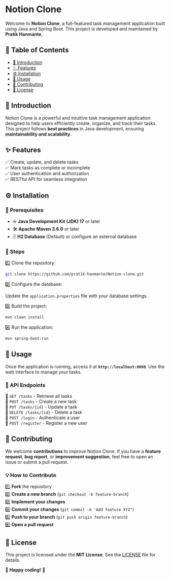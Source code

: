 # Notion Clone

Welcome to **Notion Clone**, a full-featured task management application built using Java and Spring Boot. This project is developed and maintained by **Pratik Hanmante**,

## 📌 Table of Contents
- [📖 Introduction](#introduction)
- [✨ Features](#features)
- [⚙ Installation](#installation)
- [🚀 Usage](#usage)
- [🤝 Contributing](#contributing)
- [📜 License](#license)

## 📖 Introduction

Notion Clone is a powerful and intuitive task management application designed to help users efficiently create, organize, and track their tasks. This project follows **best practices** in Java development, ensuring **maintainability and scalability**.

## ✨ Features

✅ Create, update, and delete tasks  
✅ Mark tasks as complete or incomplete  
✅ User authentication and authorization  
✅ RESTful API for seamless integration  

## ⚙ Installation

### 📌 Prerequisites

- ☕ **Java Development Kit (JDK) 17** or later
- 🛠 **Apache Maven 3.6.0** or later
- 🗄 **H2 Database** (Default) or configure an external database

### 🔧 Steps

1️⃣ Clone the repository:

```sh
git clone https://github.com/pratik-hanmante/Notion-clone.git
```

2️⃣ Configure the database:

Update the `application.properties` file with your database settings.

3️⃣ Build the project:

```sh
mvn clean install
```

4️⃣ Run the application:

```sh
mvn spring-boot:run
```

## 🚀 Usage

Once the application is running, access it at **`http://localhost:8080`**. Use the web interface to manage your tasks.

### 📡 API Endpoints

🔹 `GET /tasks` - Retrieve all tasks  
🔹 `POST /tasks` - Create a new task  
🔹 `PUT /tasks/{id}` - Update a task  
🔹 `DELETE /tasks/{id}` - Delete a task  
🔹 `POST /login` - Authenticate a user  
🔹 `POST /register` - Register a new user  

## 🤝 Contributing

We welcome **contributions** to improve Notion Clone. If you have a **feature request**, **bug report**, or **improvement suggestion**, feel free to open an issue or submit a pull request.

### 💡 How to Contribute

1️⃣ **Fork** the repository  
2️⃣ **Create a new branch** (`git checkout -b feature-branch`)  
3️⃣ **Implement your changes**  
4️⃣ **Commit your changes** (`git commit -m 'Add feature XYZ'`)  
5️⃣ **Push to your branch** (`git push origin feature-branch`)  
6️⃣ **Open a pull request**  

## 📜 License

This project is licensed under the **MIT License**. See the [LICENSE](LICENSE) file for details.

🎉 **Happy coding!** 🚀

